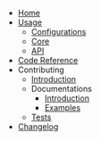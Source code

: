 * [Home](index.md)
* [Usage](usage/index.md)
	* [Configurations](usage/conf.md)
	* [Core](usage/core.md)
	* [API](usage/api.md)
* [Code Reference](reference/)
* Contributing
	* [Introduction](dev/contributing.md)
	* Documentations
		* [Introduction](dev/docs/index.md)
		* [Examples](dev/docs/examples.md)
	* [Tests](dev/tests.md)
* [Changelog](changelog.md)
